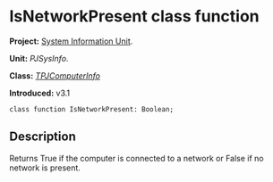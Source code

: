 <a href='Hidden comment: 
$Rev$
$Date$
'></a>

# IsNetworkPresent class function #

**Project:** [System Information Unit](SystemInformationUnit.md).

**Unit:** _PJSysInfo_.

**Class:** _[TPJComputerInfo](TPJComputerInfo.md)_

**Introduced:** v3.1

```
class function IsNetworkPresent: Boolean;
```

## Description ##

Returns True if the computer is connected to a network or False if no network is present.